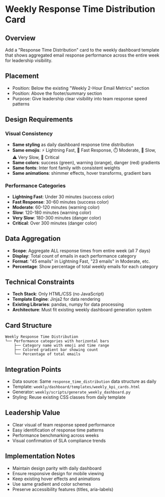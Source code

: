 # Weekly Response Time Distribution Card

## Overview
Add a "Response Time Distribution" card to the weekly dashboard template that shows aggregated email response performance across the entire week for leadership visibility.

## Placement
- Position: Below the existing "Weekly 2-Hour Email Metrics" section
- Position: Above the footer/summary section
- Purpose: Give leadership clear visibility into team response speed patterns

## Design Requirements

### Visual Consistency
- **Same styling** as daily dashboard response time distribution
- **Same emojis**: ⚡ Lightning Fast, 🚀 Fast Response, ⏱️ Moderate, 🐢 Slow, ⚠️ Very Slow, 🔴 Critical
- **Same colors**: success (green), warning (orange), danger (red) gradients
- **Same fonts**: Inter font family with consistent weights
- **Same animations**: shimmer effects, hover transforms, gradient bars

### Performance Categories
- **Lightning Fast**: Under 30 minutes (success color)
- **Fast Response**: 30-60 minutes (success color)  
- **Moderate**: 60-120 minutes (warning color)
- **Slow**: 120-180 minutes (warning color)
- **Very Slow**: 180-300 minutes (danger color)
- **Critical**: Over 300 minutes (danger color)

## Data Aggregation
- **Scope**: Aggregate ALL response times from entire week (all 7 days)
- **Display**: Total count of emails in each performance category
- **Format**: "45 emails" in Lightning Fast, "23 emails" in Moderate, etc.
- **Percentage**: Show percentage of total weekly emails for each category

## Technical Constraints
- **Tech Stack**: Only HTML/CSS (no JavaScript)
- **Template Engine**: Jinja2 for data rendering
- **Existing Libraries**: pandas, numpy for data processing
- **Architecture**: Must fit existing weekly dashboard generation system

## Card Structure
```
Weekly Response Time Distribution
└── Performance categories with horizontal bars
    ├── Category name with emoji and time range
    ├── Colored gradient bar showing count
    └── Percentage of total emails
```

## Integration Points
- Data source: Same `response_time_distribution` data structure as daily
- Template: `weekly/dashboard/templates/weekly_kpi_cards.html`
- Generator: `weekly/scripts/generate_weekly_dashboard.py`
- Styling: Reuse existing CSS classes from daily template

## Leadership Value
- Clear visual of team response speed performance
- Easy identification of response time patterns
- Performance benchmarking across weeks
- Visual confirmation of SLA compliance trends

## Implementation Notes
- Maintain design parity with daily dashboard
- Ensure responsive design for mobile viewing
- Keep existing hover effects and animations
- Use same gradient and color schemes
- Preserve accessibility features (titles, aria-labels)